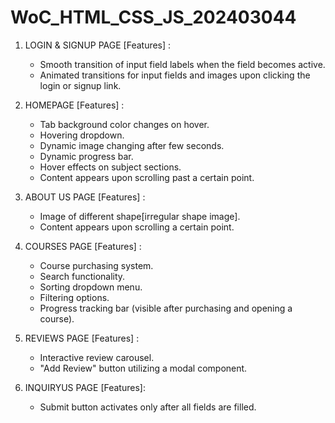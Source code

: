 # WoC_HTML_CSS_JS_202403044

1. LOGIN & SIGNUP PAGE
    [Features] :
    * Smooth transition of input field labels when the field becomes active.
    * Animated transitions for input fields and images upon clicking the login or signup link.

1. HOMEPAGE
    [Features] : 
    * Tab background color changes on hover.
    * Hovering dropdown.
    * Dynamic image changing after few seconds.
    * Dynamic progress bar.
    * Hover effects on subject sections.
    * Content appears upon scrolling past a certain point.

2. ABOUT US PAGE
    [Features] :
    * Image of different shape[irregular shape image].
    * Content appears upon scrolling a certain point.
3. COURSES PAGE
    [Features] :
    * Course purchasing system.
    * Search functionality.
    * Sorting dropdown menu.
    * Filtering options.
    * Progress tracking bar (visible after purchasing and opening a course).
4. REVIEWS PAGE
    [Features] :
    * Interactive review carousel.
    * "Add Review" button utilizing a modal component.
5. INQUIRYUS PAGE
    [Features]:
    * Submit button activates only after all fields are filled.
